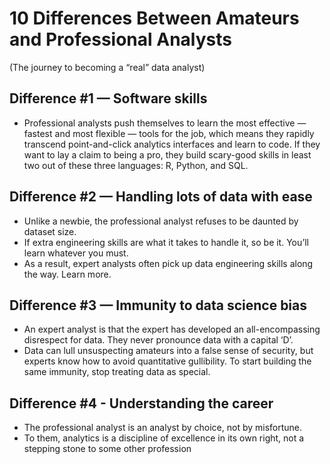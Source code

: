 # 10 Differences Between Amateurs and Professional Analysts
(The journey to becoming a “real” data analyst)

## Difference #1 — Software skills
- Professional analysts push themselves to learn the most effective — fastest and most flexible — tools for the job, which means they rapidly transcend point-and-click analytics interfaces and learn to code. 
If they want to lay a claim to being a pro, they build scary-good skills in least two out of these three languages: R, Python, and SQL. 

## Difference #2 — Handling lots of data with ease
- Unlike a newbie, the professional analyst refuses to be daunted by dataset size. 
- If extra engineering skills are what it takes to handle it, so be it. You’ll learn whatever you must. 
- As a result, expert analysts often pick up data engineering skills along the way. Learn more.

## Difference #3 — Immunity to data science bias
- An expert analyst is that the expert has developed an all-encompassing disrespect for data. They never pronounce data with a capital ‘D’.
- Data can lull unsuspecting amateurs into a false sense of security, but experts know how to avoid quantitative gullibility. To start building the same immunity, stop treating data as special.

## Difference #4 - Understanding the career
- The professional analyst is an analyst by choice, not by misfortune. 
- To them, analytics is a discipline of excellence in its own right, not a stepping stone to some other profession





